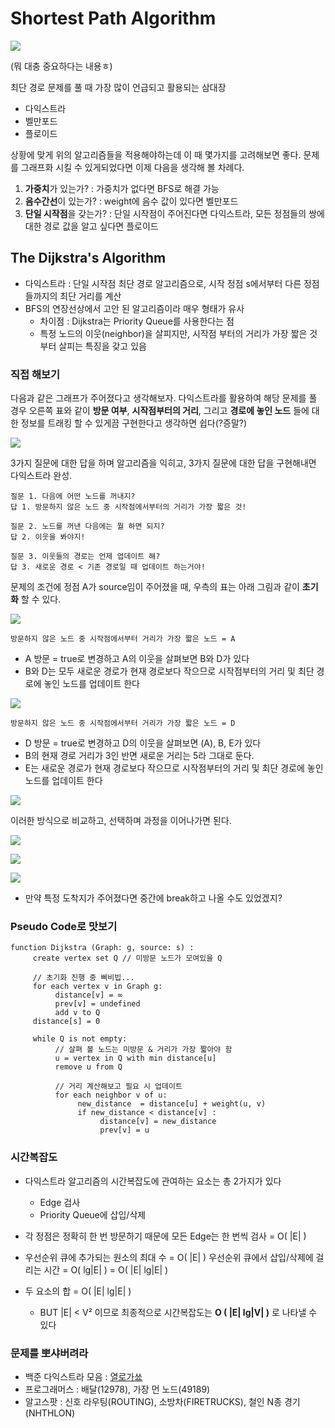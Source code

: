 
# Shortest Path Algorithm

![](https://i.imgur.com/b5TMCYb.jpg)

(뭐 대충 중요하다는 내용ㅎ)

최단 경로 문제를 풀 때 가장 많이 언급되고 활용되는 삼대장

* 다익스트라
* 벨만포드
* 플로이드

상황에 맞게 위의 알고리즘들을 적용해야하는데 이 때 몇가지를 고려해보면 좋다.
문제를 그래프화 시킬 수 있게되었다면 이제 다음을 생각해 볼 차례다.

1. **가중치**가 있는가? : 가중치가 없다면 BFS로 해결 가능
2. **음수간선**이 있는가? : weight에 음수 값이 있다면 벨만포드
3. **단일 시작점**을 갖는가? : 단일 시작점이 주어진다면 다익스트라, 모든 정점들의 쌍에 대한 경로 값을 알고 싶다면 플로이드

## The Dijkstra's Algorithm

* 다익스트라 : 단일 시작점 최단 경로 알고리즘으로, 시작 정점 s에서부터 다른 정점들까지의 최단 거리를 계산
* BFS의 연장선상에서 고안 된 알고리즘이라 매우 형태가 유사
    * 차이점 : Dijkstra는 Priority Queue를 사용한다는 점
    * 특정 노드의 이웃(neighbor)을 살피지만, 시작점 부터의 거리가 가장 짧은 것 부터 살피는 특징을 갖고 있음

### 직접 해보기

다음과 같은 그래프가 주어졌다고 생각해보자. 다익스트라를 활용하여 해당 문제를 풀 경우 오른쪽 표와 같이 **방문 여부**, **시작점부터의 거리**, 그리고 **경로에 놓인 노드** 들에 대한 정보를 트래킹 할 수 있게끔 구현한다고 생각하면 쉽다(?증말?)

![](https://i.imgur.com/0dtDFdP.png)

3가지 질문에 대한 답을 하며 알고리즘을 익히고, 3가지 질문에 대한 답을 구현해내면 다익스트라 완성.

```
질문 1. 다음에 어떤 노드를 꺼내지?
답 1. 방문하지 않은 노드 중 시작점에서부터의 거리가 가장 짧은 것!

질문 2. 노드를 꺼낸 다음에는 뭘 하면 되지?
답 2. 이웃을 봐야지!

질문 3. 이웃들의 경로는 언제 업데이트 해?
답 3. 새로운 경로 < 기존 경로일 때 업데이트 하는거야!
```

문제의 조건에 정점 A가 source임이 주어졌을 때, 우측의 표는 아래 그림과 같이 **초기화** 할 수 있다. 

![](https://i.imgur.com/WAIh3iH.png)


 ```
 방문하지 않은 노드 중 시작점에서부터 거리가 가장 짧은 노드 = A
 ```
 - A 방문 = true로 변경하고 A의 이웃을 살펴보면 B와 D가 있다
 - B와 D는 모두 새로운 경로가 현재 경로보다 작으므로 시작점부터의 거리 및 최단 경로에 놓인 노드를 업데이트 한다

 ![](https://i.imgur.com/baMovLh.png)

 ```
 방문하지 않은 노드 중 시작점에서부터 거리가 가장 짧은 노드 = D
 ```
 - D 방문 = true로 변경하고 D의 이웃을 살펴보면 (A), B, E가 있다
 - B의 현재 경로 거리가 3인 반면 새로운 거리는 5라 그대로 둔다.
 - E는 새로운 경로가 현재 경로보다 작으므로 시작점부터의 거리 및 최단 경로에 놓인 노드를 업데이트 한다

 ![](https://i.imgur.com/aQx2VcF.png)
 
 이러한 방식으로 비교하고, 선택하며 과정을 이어나가면 된다.
 
![](https://i.imgur.com/Xy9IzBF.png)

![](https://i.imgur.com/NcBLGvb.png)

![](https://i.imgur.com/tIbkawr.png)

* 만약 특정 도착지가 주어졌다면 중간에 break하고 나올 수도 있었겠지?

### Pseudo Code로 맛보기

```
function Dijkstra (Graph: g, source: s) :
     create vertex set Q // 미방문 노드가 모여있을 Q

     // 초기화 진행 중 삐비빕...
     for each vertex v in Graph g: 
          distance[v] = ∞
          prev[v] = undefined
          add v to Q
     distance[s] = 0

     while Q is not empty:
          // 살펴 볼 노드는 미방문 & 거리가 가장 짧아야 함
          u = vertex in Q with min distance[u]
          remove u from Q

          // 거리 계산해보고 필요 시 업데이트
          for each neighbor v of u:
               new_distance  = distance[u] + weight(u, v)
               if new_distance < distance[v] :
                    distance[v] = new_distance
                    prev[v] = u

```

### 시간복잡도

* 다익스트라 알고리즘의 시간복잡도에 관여하는 요소는 총 2가지가 있다
    * Edge 검사
    * Priority Queue에 삽입/삭제

* 각 정점은 정확히 한 번 방문하기 때문에 모든 Edge는 한 번씩 검사 = O( |E| )
* 우선순위 큐에 추가되는 원소의 최대 수 = O( |E| )
  우선순위 큐에서 삽입/삭제에 걸리는 시간 = O( lg|E| )
  = O( |E| lg|E| )
  
* 두 요소의 합 = O( |E| lg|E| )
    * BUT |E| < V² 이므로 최종적으로 시간복잡도는 **O ( |E| lg|V| )** 로 나타낼 수 있다


### 문제를 뽀샤버려라

* 백준 다익스트라 모음 : [열로가쑈](https://solved.ac/problems/tags/dijkstra)
* 프로그래머스 : 배달(12978), 가장 먼 노드(49189)
* 알고스팟 : 신호 라우팅(ROUTING), 소방차(FIRETRUCKS), 철인 N종 경기(NHTHLON)
